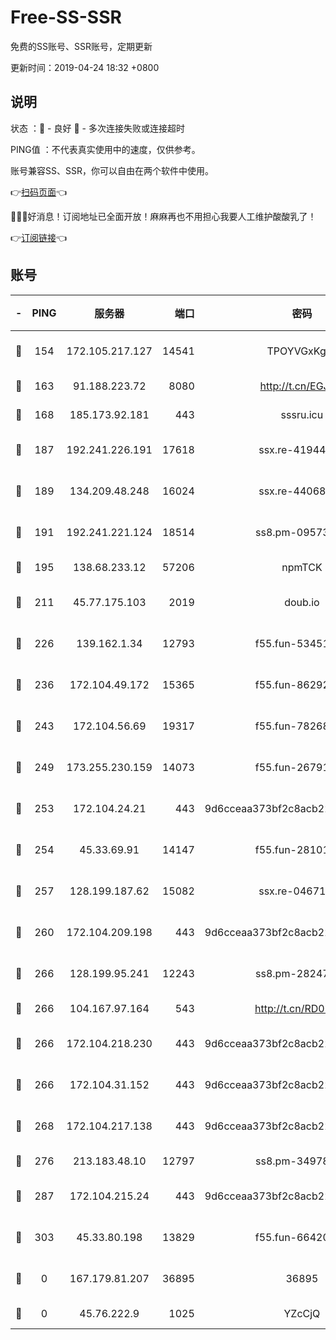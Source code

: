 # Free-SS-SSR

免费的SS账号、SSR账号，定期更新

更新时间：2019-04-24 18:32 +0800

## 说明

状态     ：🙂 - 良好 🙁 - 多次连接失败或连接超时

PING值   ：不代表真实使用中的速度，仅供参考。

账号兼容SS、SSR，你可以自由在两个软件中使用。

👉[扫码页面](https://liesauer.github.io/Free-SS-SSR/)👈

🎉🎉🎉好消息！订阅地址已全面开放！麻麻再也不用担心我要人工维护酸酸乳了！

👉[订阅链接](https://www.liesauer.net/yogurt/subscribe?ACCESS_TOKEN=DAYxR3mMaZAsaqUb)👈

## 账号

|-|PING|服务器|端口|密码|加密方式|区域|
|:----:|:----:|:-----:|-----:|:----:|:----:|:----:|
|🙂|154|172.105.217.127|14541|TPOYVGxKglpi|aes-256-cfb|JP|
|🙂|163|91.188.223.72|8080|http://t.cn/EGJIyrl|rc4-md5|RU|
|🙂|168|185.173.92.181|443|sssru.icu|rc4-md5|RU|
|🙂|187|192.241.226.191|17618|ssx.re-41944393|aes-256-cfb|US|
|🙂|189|134.209.48.248|16024|ssx.re-44068408|aes-256-cfb|US|
|🙂|191|192.241.221.124|18514|ss8.pm-09573145|aes-256-cfb|US|
|🙂|195|138.68.233.12|57206|npmTCK|rc4-md5|US|
|🙂|211|45.77.175.103|2019|doub.io|aes-128-ctr|SG|
|🙂|226|139.162.1.34|12793|f55.fun-53451447|aes-256-cfb|SG|
|🙂|236|172.104.49.172|15365|f55.fun-86292044|aes-256-cfb|SG|
|🙂|243|172.104.56.69|19317|f55.fun-78268660|aes-256-cfb|SG|
|🙂|249|173.255.230.159|14073|f55.fun-26791900|aes-256-cfb|US|
|🙂|253|172.104.24.21|443|9d6cceaa373bf2c8acb22e60b6a58be6|aes-256-cfb|US|
|🙂|254|45.33.69.91|14147|f55.fun-28101768|aes-256-cfb|US|
|🙂|257|128.199.187.62|15082|ssx.re-04671645|aes-256-cfb|SG|
|🙂|260|172.104.209.198|443|9d6cceaa373bf2c8acb22e60b6a58be6|aes-256-cfb|US|
|🙂|266|128.199.95.241|12243|ss8.pm-28247465|aes-256-cfb|SG|
|🙂|266|104.167.97.164|543|http://t.cn/RD0D7sx|rc4-md5|CA|
|🙂|266|172.104.218.230|443|9d6cceaa373bf2c8acb22e60b6a58be6|aes-256-cfb|US|
|🙂|266|172.104.31.152|443|9d6cceaa373bf2c8acb22e60b6a58be6|aes-256-cfb|US|
|🙂|268|172.104.217.138|443|9d6cceaa373bf2c8acb22e60b6a58be6|aes-256-cfb|US|
|🙂|276|213.183.48.10|12797|ss8.pm-34978760|rc4-md5|RU|
|🙂|287|172.104.215.24|443|9d6cceaa373bf2c8acb22e60b6a58be6|aes-256-cfb|US|
|🙂|303|45.33.80.198|13829|f55.fun-66420487|aes-256-cfb|US|
|🙁|0|167.179.81.207|36895|36895|aes-256-cfb|JP|
|🙁|0|45.76.222.9|1025|YZcCjQ|rc4-md5|JP|
